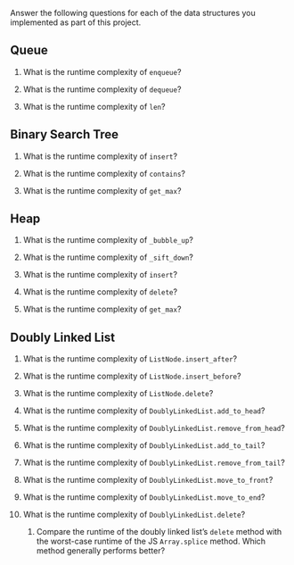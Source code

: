 Answer the following questions for each of the data structures you implemented as part of this project.

Queue
-----

1.  What is the runtime complexity of `enqueue`?

2.  What is the runtime complexity of `dequeue`?

3.  What is the runtime complexity of `len`?

Binary Search Tree
------------------

1.  What is the runtime complexity of `insert`?

2.  What is the runtime complexity of `contains`?

3.  What is the runtime complexity of `get_max`?

Heap
----

1.  What is the runtime complexity of `_bubble_up`?

2.  What is the runtime complexity of `_sift_down`?

3.  What is the runtime complexity of `insert`?

4.  What is the runtime complexity of `delete`?

5.  What is the runtime complexity of `get_max`?

Doubly Linked List
------------------

1.  What is the runtime complexity of `ListNode.insert_after`?

2.  What is the runtime complexity of `ListNode.insert_before`?

3.  What is the runtime complexity of `ListNode.delete`?

4.  What is the runtime complexity of `DoublyLinkedList.add_to_head`?

5.  What is the runtime complexity of `DoublyLinkedList.remove_from_head`?

6.  What is the runtime complexity of `DoublyLinkedList.add_to_tail`?

7.  What is the runtime complexity of `DoublyLinkedList.remove_from_tail`?

8.  What is the runtime complexity of `DoublyLinkedList.move_to_front`?

9.  What is the runtime complexity of `DoublyLinkedList.move_to_end`?

10. What is the runtime complexity of `DoublyLinkedList.delete`?

    1.  Compare the runtime of the doubly linked list’s `delete` method with the worst-case runtime of the JS `Array.splice` method. Which method generally performs better?

